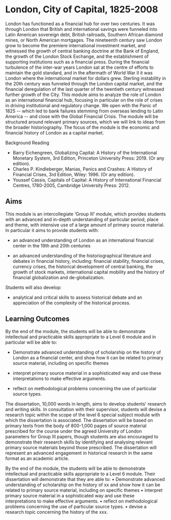 # London, City of Capital, 1825-2008

London has functioned as a financial hub for over two centuries. It was through London that British and international savings were funneled into Latin American sovereign debt, British railroads, Southern African diamond mines, or North American mortgages. The nineteenth century saw London grow to become the premiere international investment market, and witnessed the growth of central banking doctrine at the Bank of England, the growth of the London Stock Exchange, and the establishment of supporting institutions such as a financial press. During the financial turbulence of the inter-war years London sat at the centre of efforts to maintain the gold standard, and in the aftermath of World War II it was London where the international market for dollars grew. Sterling instability in the 20th century was funneled through the London capital market, and the financial deregulation of the last quarter of the twentieth century witnessed further growth of the City. This module aims to analyze the role of London as an international financial hub, focusing in particular on the role of crises in driving institutional and regulatory change. We open with the Panic of 1825 -- which led to bank failures stemming from overseas lending to Latin America -- and close with the Global Financial Crisis. The module will be structured around relevant primary sources, which we will link to ideas from the broader historiography. The focus of the module is the economic and financial history of London as a capital market.

Background Reading

+ Barry Eichengreen, Globalizing Capital: A History of the International Monetary System, 3rd Edition, Princeton University Press: 2019. (Or any edition).
+ Charles P. Kindleberger, Manias, Panics and Crashes: A History of Financial Crises, 3rd Edition, Wiley: 1996. (Or any edition).
+ Youssef Cassis, Capitals of Capital: A History of International Financial Centres, 1780-2005, Cambridge University Press: 2012.

## Aims

This module is an intercollegiate ‘Group III’ module, which provides students with an advanced and in-depth understanding of particular period, place and theme, with intensive use of a large amount of primary source material. In particular it aims to provide students with:

+ an advanced understanding of London as an international financial center in the 19th and 20th centuries

+ an advanced understanding of the historiographical literature and debates in financial history, including: financial stability, financial crises, currency crises, the historical development of central banking, the growth of stock markets, international capital mobility and the history of financial globalization and de-globalization.

Students will also develop:

+ analytical and critical skills to assess historical debate and an appreciation of the complexity of the historical process.

## Learning Outcomes

By the end of the module, the students will be able to demonstrate intellectual and practicable skills appropriate to a Level 6 module and in particular will be able to:

+ Demonstrate advanced understanding of scholarship on the history of London as a financial center, and show how it can be related to primary source material, including on specific themes

+ interpret primary source material in a sophisticated way and use these interpretations to make effective arguments.

+ reflect on methodological problems concerning the use of particular source types.

The dissertation, 10,000 words in length, aims to develop students' research and writing skills. In consultation with their supervisor, students will devise a research topic within the scope of the level 6 special subject module with which the dissertation is associated. The dissertation will be based on primary texts from the body of 800-1,000 pages of source material prescribed for the course under the agreed University of London parameters for Group III papers, though students are also encouraged to demonstrate their research skills by identifying and analysing relevant primary source materials beyond those prescribed. The dissertation will represent an advanced engagement in historical research in the same format as an academic article.

By the end of the module, the students will be able to demonstrate intellectual and practicable skills appropriate to a Level 6 module. Their dissertation will demonstrate that they are able to:
•   Demonstrate advanced understanding of scholarship on the history of xx and show how it can be related to primary source material, including on specific themes
•   interpret primary source material in a sophisticated way and use these interpretations to make effective arguments.
•   reflect on methodological problems concerning the use of particular source types.
•   devise a research topic concerning the history of the xxx. 
